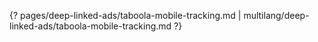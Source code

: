 {? pages/deep-linked-ads/taboola-mobile-tracking.md | multilang/deep-linked-ads/taboola-mobile-tracking.md ?}
